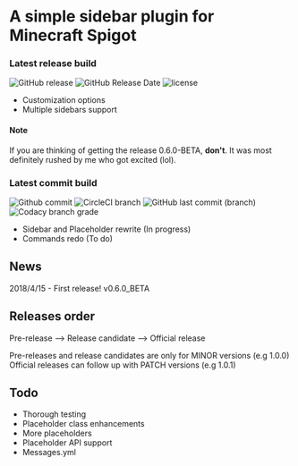 # A simple sidebar plugin for Minecraft Spigot
### Latest release build
![GitHub release](https://img.shields.io/github/release/flintintoe/SimpleSidebar.svg?style=for-the-badge&label=Release)
![GitHub Release Date](https://img.shields.io/github/release-date/flintintoe/SimpleSidebar.svg?style=flat-square&label=Last%20release)
![license](https://img.shields.io/github/license/flintintoe/SimpleSidebar.svg?style=flat-square&label=License)

- Customization options
- Multiple sidebars support
#### Note
If you are thinking of getting the release 0.6.0-BETA, **don't**. It was most definitely rushed by me who got excited (lol).

### Latest commit build
![Github commit](https://img.shields.io/badge/Commit-0.7.0s__pre2-orange.svg?style=for-the-badge&label=Build)
![CircleCI branch](https://img.shields.io/circleci/project/github/flintintoe/SimpleSidebar/master.svg?style=flat-square&label=CircleCI)  ![GitHub last commit (branch)](https://img.shields.io/github/last-commit/flintintoe/SimpleSidebar/master.svg?style=flat-square&label=Last%20commit)
![Codacy branch grade](https://img.shields.io/codacy/grade/ad2a5c3320dd43cbad38ba13a85f8a66/master.svg?style=flat-square&label=Codacy%20grade)

- Sidebar and Placeholder rewrite (In progress)
- Commands redo (To do)

## News

2018/4/15 - First release! v0.6.0_BETA

## Releases order

Pre-release --> Release candidate --> Official release

Pre-releases and release candidates are only for MINOR versions (e.g 1.0.0)
Official releases can follow up with PATCH versions (e.g 1.0.1)

## Todo
- Thorough testing
- Placeholder class enhancements
- More placeholders
- Placeholder API support
- Messages.yml

